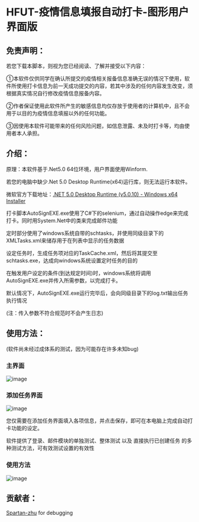 ﻿# HFUT-疫情信息填报自动打卡-图形用户界面版
## 免责声明：
若您下载本脚本，则视为您已经阅读、了解并接受以下内容：


①本软件仅供同学在确认所提交的疫情相关报备信息准确无误的情况下使用，软件所使用打卡信息为前一天成功提交的内容，若其中涉及的任何内容发生改变，须根据真实情况自行修改疫情信息报备内容。 

②作者保证使用此软件所产生的敏感信息均仅存放于使用者的计算机中，且不会用于以目的为疫情信息填报以外的任何功能。

③因使用本软件可能带来的任何风险问题，如信息泄露、未及时打卡等，均由使用者本人承担。


## 介绍：
原理：本软件基于.Net5.0 64位环境，用户界面使用Winform.

若您的电脑中缺少.Net 5.0 Desktop Runtime(x64)运行库，则无法运行本软件。

微软官方下载地址：[.NET 5.0 Desktop Runtime (v5.0.10) - Windows x64 Installer](https://download.visualstudio.microsoft.com/download/pr/78fa839b-2d86-4ece-9d97-5b9fe6fb66fa/10d406c0d247470daa80691d3b3460a6/windowsdesktop-runtime-5.0.10-win-x64.exe
)

打卡脚本AutoSignEXE.exe使用了C#下的selenium，通过自动操作edge来完成打卡。同时用System.Net中的类来完成邮件功能

定时部分使用了windows系统自带的schtasks，并使用同级目录下的XMLTasks.xml来储存用于在列表中显示的任务数据

设定任务时，生成任务项对应的TaskCache.xml，然后将其提交至schtasks.exe，达成向windows系统设置定时任务的目的

在触发用户设定的条件(到达规定时间)时，windows系统将调用AutoSignEXE.exe并传入所需参数，以完成打卡。

默认情况下，AutoSignEXE.exe运行完毕后，会向同级目录下的log.txt输出任务执行情况

(注：传入参数不符合规范时不会产生日志)





## 使用方法：

(软件尚未经过成体系的测试，因为可能存在许多未知bug)

### 主界面

![image](https://z3.ax1x.com/2021/09/21/4YqE0s.png)

### 添加任务界面

![image](https://z3.ax1x.com/2021/09/21/4YqG7R.png)



您仅需要在添加任务界面填入各项信息，并点击保存，即可在本电脑上完成自动打卡功能的设定。

软件提供了登录、邮件模块的单独测试、整体测试 以及 直接执行已创建任务 的多种测试方法，可有效测试设置的有效性

### 使用方法

![image](https://z3.ax1x.com/2021/09/24/40xZSe.jpg)

## 贡献者：
[Spartan-zhu](https://github.com/Spartan-zhu) for debugging

